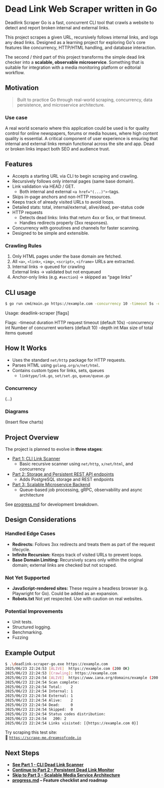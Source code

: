 # Dead Link Web Scraper written in Go

Deadlink Scraper Go is a fast, concurrent CLI tool that crawls a website to detect and report broken internal and external links.

This project scrapes a given URL, recursively follows internal links, and logs any dead links. Designed as a learning project for exploring Go's core features like concurrency, HTTP/HTML handling, and database interaction.

The second / third part of this project transforms the simple dead link checker into a **scalable, observable microservice**. Something that is suitable for integration with a media monitoring platform or editorial workflow.

## Motivation

> Built to practice Go through real-world scraping, concurrency, data persistence, and microservice architecture.

### Use case
A real world scenario where this application could be used is for quality control for online newspapers, forums or media houses, where high content quality is essential. A critical component of user experience is ensuring that internal and external links remain functional across the site and app. Dead or broken links impact both SEO and audience trust.

## Features
- Accepts a starting URL via CLI to begin scraping and crawling.
- Recursively follows only internal pages (same base domain).
- Link validation via HEAD / GET.
  - Both internal and external `<a href="(...)">`-tags.
- Skips in-page anchors and non-HTTP resources.
- Keeps track of already visited URLs to avoid loops.
- Detailed stats: total, internal/external, alive/dead, per-status code
- HTTP requests
  - Detects dead links: links that return 4xx or 5xx, or that timeout.
  - Handles redirects properly (3xx responses).
- Concurrency with goroutines and channels for faster scanning.
- Designed to be simple and extensible.

### Crawling Rules
1. Only HTML pages under the base domain are fetched.
2. All `<a>`, `<link>`, `<img>`, `<script>`, `<iframe>` URLs are extracted.
3. Internal links → queued for crawling  
   External links → validated but not enqueued
4. Anchor-only links (e.g. `#section`) → skipped as “page links”

## CLI usage
```bash
$ go run cmd/main.go https://example.com -concurrency 10 -timeout 5s -depth 200
```

Usage: deadlink-scraper [flags] <url>  

Flags:
  -timeout duration     HTTP request timeout (default 10s)
  -concurrency int      Number of concurrent workers (default 10)
  -depth int            Max size of total items queued

## How It Works
- Uses the standard `net/http` package for HTTP requests.
- Parses HTML using `golang.org/x/net/html`.
- Contains custom types for links, sets, queues
  - `linktype/lnk.go`, `set/set.go`, `queue/queue.go`  

### Concurrency
(...)

### Diagrams
(Insert flow charts)

## Project Overview
The project is planned to evolve in **three stages**:

- [Part 1: CLI Link Scanner](./docs/part1.md)
  - Basic recursive scanner using `net/http`, `x/net/html`, and concurrency
- [Part 2: Storage and Persistent REST API endpoints](./docs/part2.md)
  - Adds PostgreSQL storage and REST endpoints
- [Part 3: Scalable Microservice Backend](./docs/part3.md)
  -  Queue-based job processing, gRPC, observability and async architecture

See [progress.md](./docs/progress.md) for development breakdown.

##  Design Considerations

###  Handled Edge Cases

- **Redirects:** Follows 3xx redirects and treats them as part of the request lifecycle.
- **Infinite Recursion:** Keeps track of visited URLs to prevent loops.
- **Base Domain Limiting:** Recursively scans only within the original domain; external links are checked but not scraped.

###  Not Yet Supported

- **JavaScript-rendered sites:** These require a headless browser (e.g. Playwright for Go). Could be added as an expansion.
- **Robots.txt** Not yet respected. Use with caution on real websites.

###  Potential Improvements
- Unit tests.
- Structured logging.
- Benchmarking.
- Fuzzing

## Example Output

```bash
$ .\deadlink-scraper-go.exe https://example.com
2025/06/23 22:24:53 [ALIVE]  https://example.com (200 OK)
2025/06/23 22:24:53 [Crawling]: https://example.com
2025/06/23 22:24:54 [ALIVE]  https://www.iana.org/domains/example (200 OK)
2025/06/23 22:24:54 Scan complete:
2025/06/23 22:24:54 Total:    2
2025/06/23 22:24:54 Internal: 1
2025/06/23 22:24:54 External: 1
2025/06/23 22:24:54 Alive:    2
2025/06/23 22:24:54 Dead:     0
2025/06/23 22:24:54 Skipped:  0
2025/06/23 22:24:54 Status codes distribution:
2025/06/23 22:24:54   200: 2
2025/06/23 22:24:54 Links visisted: [{https://example.com 0}]
```

Try scraping this test site:  
🔗 [`https://scrape-me.dreamsofcode.io`](https://scrape-me.dreamsofcode.io)

##  Next Steps
- **[See Part 1 - CLI Dead Link Scanner](./docs/part1.md)**
- **[Continue to Part 2 – Persistent Dead Link Monitor](./docs/part2.md)**
- **[Skip to Part 3 – Scalable Media Service Architecture](./docs/part3.md)**
- **[progress.md](./docs/progress.md) – Feature checklist and roadmap**
